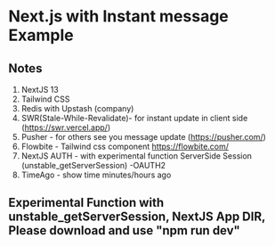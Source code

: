 # Next.js with Instant message Example

## Notes

1. NextJS 13
2. Tailwind CSS
3. Redis with Upstash (company)
4. SWR(Stale-While-Revalidate)- for instant update in client side (https://swr.vercel.app/)
5. Pusher - for others see you message update (https://pusher.com/)
6. Flowbite - Tailwind css component https://flowbite.com/
7. NextJS AUTH - with experimental function ServerSide Session (unstable_getServerSession) -OAUTH2
8. TimeAgo - show time minutes/hours ago

## Experimental Function with unstable_getServerSession, NextJS App DIR, Please download and use "npm run dev"
